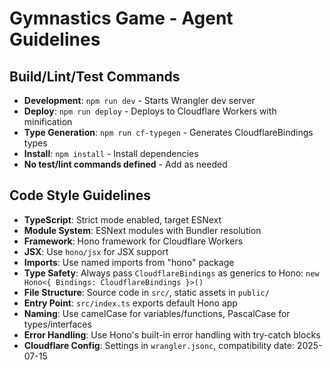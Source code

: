 # Gymnastics Game - Agent Guidelines

## Build/Lint/Test Commands
- **Development**: `npm run dev` - Starts Wrangler dev server
- **Deploy**: `npm run deploy` - Deploys to Cloudflare Workers with minification
- **Type Generation**: `npm run cf-typegen` - Generates CloudflareBindings types
- **Install**: `npm install` - Install dependencies
- **No test/lint commands defined** - Add as needed

## Code Style Guidelines
- **TypeScript**: Strict mode enabled, target ESNext
- **Module System**: ESNext modules with Bundler resolution
- **Framework**: Hono framework for Cloudflare Workers
- **JSX**: Use `hono/jsx` for JSX support
- **Imports**: Use named imports from "hono" package
- **Type Safety**: Always pass `CloudflareBindings` as generics to Hono: `new Hono<{ Bindings: CloudflareBindings }>()`
- **File Structure**: Source code in `src/`, static assets in `public/`
- **Entry Point**: `src/index.ts` exports default Hono app
- **Naming**: Use camelCase for variables/functions, PascalCase for types/interfaces
- **Error Handling**: Use Hono's built-in error handling with try-catch blocks
- **Cloudflare Config**: Settings in `wrangler.jsonc`, compatibility date: 2025-07-15